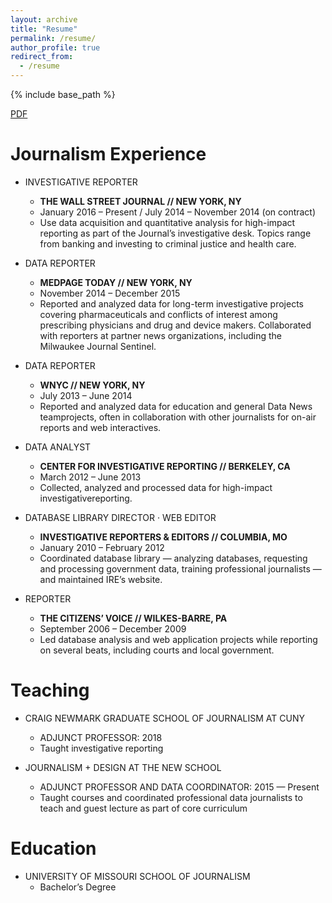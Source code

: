 ```yaml
---
layout: archive
title: "Resume"
permalink: /resume/
author_profile: true
redirect_from:
  - /resume
---
```


{% include base_path %}

[PDF](../files/CoulterWJonesResume.pdf)

Journalism Experience
======
* INVESTIGATIVE REPORTER
  * **THE WALL STREET JOURNAL  //  NEW YORK, NY**
  * January 2​016​ – P​resent​​ /​​ ​July​ 2​014 –​ November 2​014 (on contract)
  * Use data acquisition and quantitative analysis for high-impact reporting as part of the Journal’s investigative desk. Topics range from banking and investing to criminal justice and health care. 

* DATA REPORTER
  * **MEDPAGE TODAY  //  NEW YORK, NY**
  * November 2014 – December 2015
  * Reported and analyzed data for long-term investigative projects covering pharmaceuticals and conflicts of interest among prescribing physicians and drug and device makers. Collaborated with reporters at partner news organizations, including the Milwaukee Journal Sentinel.

* DATA REPORTER
  * **WNYC  //  NEW YORK, NY**
  * July 2013 –  June 2014
  * Reported​​ and​​ analyzed​​ data ​​for​​ education​​ and​ ​general​ ​Data ​​News​ ​team​ ​projects, often in collaboration with other journalists for on-air reports and web interactives.

* DATA ANALYST
  * **CENTER FOR INVESTIGATIVE REPORTING  //  BERKELEY, CA**
  * March 2012 –  June 2013
  * Collected, analyzed ​​and ​​processed ​​data for ​​high-impact​ ​investigative​ reporting.

* DATABASE LIBRARY DIRECTOR · WEB EDITOR
  * **INVESTIGATIVE REPORTERS & EDITORS  //  COLUMBIA, MO**
  * January 2010 – February 2012
  * Coordinated database library — analyzing databases, requesting and processing government data, training professional journalists — and maintained IRE’s website. 

* REPORTER
  * **THE CITIZENS’ VOICE  //  WILKES-BARRE, PA**
  * September 2006 – December 2009
  * Led​​ database​​ analysis​​ and​​ web​​ application​​ projects​​ while​​ reporting ​​on​​ several​​ beats, including courts and local government. 
  
Teaching
======
* CRAIG NEWMARK GRADUATE SCHOOL OF JOURNALISM AT CUNY
  * ADJUNCT PROFESSOR: 2018
  * Taught investigative reporting 
  
* JOURNALISM + DESIGN AT THE NEW SCHOOL
  * ADJUNCT PROFESSOR AND DATA COORDINATOR: 2015 — Present
  * Taught courses and coordinated professional data journalists to teach and guest lecture as part of core curriculum

Education
======
* UNIVERSITY OF MISSOURI SCHOOL OF JOURNALISM
  * Bachelor’s Degree